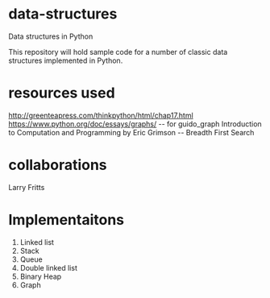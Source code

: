 data-structures
===============

Data structures in Python

This repository will hold sample code for a number of classic data structures implemented in Python.

resources used
===============
http://greenteapress.com/thinkpython/html/chap17.html
https://www.python.org/doc/essays/graphs/  -- for guido_graph
Introduction to Computation and Programming by Eric Grimson -- Breadth First Search

collaborations
===============
Larry Fritts

Implementaitons
===============
1. Linked list
2. Stack
3. Queue
4. Double linked list
5. Binary Heap
6. Graph
